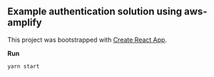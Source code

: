 ## Example authentication solution using aws-amplify

This project was bootstrapped with [Create React App](https://github.com/facebookincubator/create-react-app).

**Run** 
```
yarn start
```


